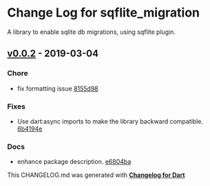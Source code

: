 # Change Log for sqflite_migration
A library to enable sqlite db migrations, using sqflite plugin.

## [v0.0.2](http://github.com/flutterings/sqflite_migration/compare/v0.0.1...v0.0.2) - 2019-03-04

### Chore
* fix formatting issue [8155d98](https://github.com/flutterings/sqflite_migration/commit/8155d98093e6e02a339f9a432f4799fd98047db8)

### Fixes
* Use dart:async imports to make the library backward compatible. [6b4194e](https://github.com/flutterings/sqflite_migration/commit/6b4194ec734585cdc07dd99ca296b9e3a75bb0b7)

### Docs
* enhance package description. [e6804ba](https://github.com/flutterings/sqflite_migration/commit/e6804ba14c014414ae919531d7f92c1c09d1d68c)


This CHANGELOG.md was generated with [**Changelog for Dart**](https://pub.dartlang.org/packages/changelog)
